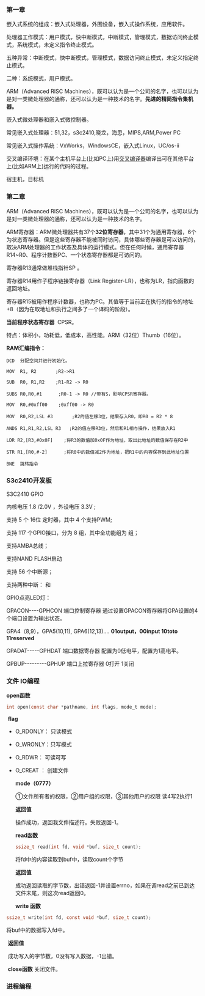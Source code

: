 ### 第一章

嵌入式系统的组成：嵌入式处理器，外围设备，嵌入式操作系统，应用软件。

处理器工作模式：用户模式，快中断模式，中断模式，管理模式，数据访问终止模式，系统模式，未定义指令终止模式。

五种异常：中断模式，快中断模式，管理模式，数据访问终止模式，未定义指定终止模式。

二种：系统模式，用户模式。

ARM（Advanced RISC Machines），既可以认为是一个公司的名字，也可以认为是对一类微处理器的通称，还可以认为是一种技术的名字。**先进的精简指令集机器。**

嵌入式微处理器和嵌入式微控制器。

常见嵌入式处理器：51,32，s3c2410,晓龙，海思，MIPS,ARM,Power PC

常见嵌入式操作系统：VxWorks，WindowsCE，嵌入式Linux，UC/os-ii

交叉编译环境：在某个主机平台上(比如PC上)用[交叉编译器](https://baike.so.com/doc/7729609-8003704.html)编译出可在其他平台上(比如ARM上)运行的代码的过程。 

宿主机，目标机

### 第二章

ARM（Advanced RISC Machines），既可以认为是一个公司的名字，也可以认为是对一类微处理器的通称，还可以认为是一种技术的名字。

ARM寄存器：ARM微处理器共有37个**32位寄存器**，其中31个为通用寄存器，6个为状态寄存器。但是这些寄存器不能被同时访问，具体哪些寄存器是可以访问的，取决ARM处理器的工作状态及具体的运行模式。但在任何时候，通用寄存器  R14~R0、程序计数器PC、一个状态寄存器都是可访问的。 

寄存器R13通常做堆栈指针SP  。

寄存器R14用作子程序链接寄存器（Link Register-LR），也称为LR，指向函数的返回地址。 

寄存器R15被用作程序计数器，也称为PC。其值等于当前正在执行的指令的地址+8（因为在取地址和执行之间多了一个译码的阶段）。 

**当前程序状态寄存器**  CPSR。

特点：体积小，功耗低，低成本，高性能。ARM（32位）Thumb（16位）。

**RAM汇编指令：** 

```
DCD  分配空间并进行初始化。

MOV  R1, R2       ;R2->R1 

SUB  R0, R1,R2    ;R1-R2 -> R0 

SUBS R0,R0,#1      ;R0-1 -> R0 //带有S，影响CPSR寄存器。

MOV  R0,#0xff00    ;0xff00 -> R0 

MOV  R0,R2,LSL #3       ;R2的值左移3位，结果存入R0，即R0 = R2 * 8 

ANDS R1,R1,R2,LSL R3   ;R2的值左移R3位，然后和R1相与操作，结果放入R1

LDR R2,[R3,#0x0F]    ;将R3的数值加0x0F作为地址，取出此地址的数值保存在R2中

STR R1,[R0,#-2]      ;将R0中的数值减2作为地址，把R1中的内容保存到此地址位置

BNE  跳转指令

```



### S3c2410开发板

S3C2410 GPIO

内核电压  1.8  /2.0V   ，外设电压    3.3V ;

支持  5 个 16位 定时器，其中  4 个支持PWM;

支持  117  个GPIO接口，分为 8  组，其中全功能组为    组；

支持AMBA总线；

支持NAND FLASH启动

支持   56  个中断源；

支持两种中断：      和      

GPIO点亮LED灯：

GPACON----GPHCON  端口控制寄存器   通过设置GPACON寄存器将GPA设置的4个端口设置为输出状态。

GPA4（8,9），GPA5(10,11),   GPA6(12,13)....      **01output，00input 10toto 11reserved**

GPADAT-----GPHDAT  端口数据寄存器   配置为0低电平，配置为1高电平。

GPBUP---------GPHUP 端口上拉寄存器     0打开 1关闭



### 文件 IO编程

**open函数**

```c
int open(const char *pathname, int flags, mode_t mode);
```



​       **flag**

- O_RDONLY： 只读模式

- O_WRONLY：只写模式

- O_RDWR：   可读可写

- O_CREAT ： 创建文件

  **mode（0777）**

  ①文件所有者的权限，②用户组的权限，③其他用户的权限  读4写2执行1 

  

  **返回值**

  操作成功，返回我文件描述符。失败返回-1。

  

  **read函数**

  ```c
  ssize_t read(int fd, void *buf, size_t count);  
  ```

  将fd中的内容读取到buf中，读取count个字节

  **返回值**

  成功返回读取的字节数，出错返回-1并设置errno，如果在调read之前已到达文件末尾，则这次read返回0。

  

  **write 函数** 

```c
ssize_t write(int fd, const void *buf, size_t count);  
```

   将buf中的数据写入fd中。

​     **返回值**

​     成功写入的字节数，0没有写入数据，-1出错。

​    **close函数**  关闭文件。



### 进程编程

